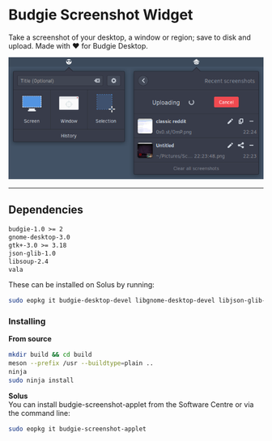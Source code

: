 # Budgie Screenshot Widget
Take a screenshot of your desktop, a window or region; save to disk and upload. Made with ❤ for Budgie Desktop.

![Screenshot](screenshot.png)

---

## Dependencies
```
budgie-1.0 >= 2
gnome-desktop-3.0
gtk+-3.0 >= 3.18
json-glib-1.0
libsoup-2.4
vala
```

These can be installed on Solus by running:  
```bash
sudo eopkg it budgie-desktop-devel libgnome-desktop-devel libjson-glib-devel libsoup-devel vala
```

### Installing

**From source**  
```bash
mkdir build && cd build
meson --prefix /usr --buildtype=plain ..
ninja
sudo ninja install
```

**Solus**  
You can install budgie-screenshot-applet from the Software Centre or via the command line:
```bash
sudo eopkg it budgie-screenshot-applet
```